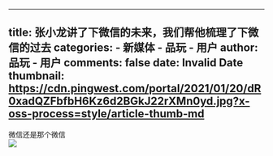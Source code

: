 
---
title: 张小龙讲了下微信的未来，我们帮他梳理了下微信的过去
categories: 
    - 新媒体
    - 品玩 - 用户
author: 品玩 - 用户
comments: false
date: Invalid Date
thumbnail: https://cdn.pingwest.com/portal/2021/01/20/dR0xadQZFbfbH6Kz6d2BGkJ22rXMn0yd.jpg?x-oss-process=style/article-thumb-md
---

<div>   
微信还是那个微信<br><img src="https://cdn.pingwest.com/portal/2021/01/20/dR0xadQZFbfbH6Kz6d2BGkJ22rXMn0yd.jpg?x-oss-process=style/article-thumb-md" referrerpolicy="no-referrer">  
</div>
            